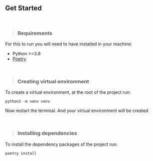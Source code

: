 ## Get Started
<br>

>### Requirements
For this to run you will need to have installed in your machine:
- Python >=3.8
- [Poetry](https://python-poetry.org/docs/#installation)

<br>

>### Creating virtual environment

To create a virtual environment, at the root of the project run:
```
python3 -m venv venv
```
Now restart the terminal. And your virtual environment will be created

<br>

> ### Installing dependencies

To install the dependency packages of the project run:
```
poetry install
```